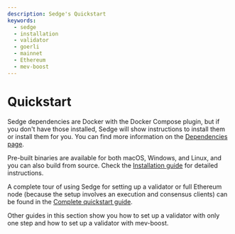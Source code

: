 ```yaml
---
description: Sedge's Quickstart
keywords:
  - sedge
  - installation
  - validator
  - goerli
  - mainnet
  - Ethereum
  - mev-boost
---
```


# Quickstart

Sedge dependencies are Docker with the Docker Compose plugin, but if you don't have those installed, Sedge will show instructions to install them or install them for you. You can find more information on the [Dependencies page](quickstart/dependencies).

Pre-built binaries are available for both macOS, Windows, and Linux, and you can also build from source. Check the [Installation guide](quickstart/install-guide) for detailed instructions.

A complete tour of using Sedge for setting up a validator or full Ethereum node (because the setup involves an execution and consensus clients) can be found in the [Complete quickstart guide](quickstart/complete-guide).

Other guides in this section show you how to set up a validator with only one step and how to set up a validator with mev-boost.
